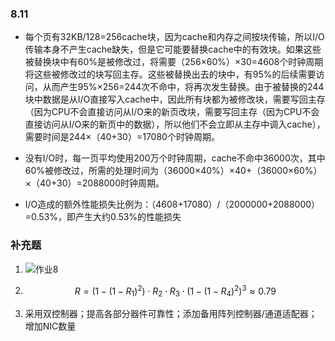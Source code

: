 ### 8.11

- 每个页有32KB/128=256cache块，因为cache和内存之间按块传输，所以I/O传输本身不产生cache缺失，但是它可能要替换cache中的有效块。如果这些被替换块中有60%是被修改过，将需要（256×60%）×30=4608个时钟周期将这些被修改过的块写回主存。这些被替换出去的块中，有95%的后续需要访问，从而产生95%×256=244次不命中，将再次发生替换。由于被替换的244块中数据是从I/O直接写入cache中，因此所有块都为被修改块，需要写回主存（因为CPU不会直接访问从I/O来的新页改块，需要写回主存（因为CPU不会直接访问从I/O来的新页中的数据），所以他们不会立即从主存中调入cache），需要时间是244×（40+30）=17080个时钟周期。

- 没有I/O时，每一页平均使用200万个时钟周期，cache不命中36000次，其中60%被修改过，所需的处理时间为（36000×40%）×40+（36000×60%）×（40+30）=2088000时钟周期。

- I/O造成的额外性能损失比例为：（4608+17080）/（2000000+2088000）=0.53%，即产生大约0.53%的性能损失

### 补充题

1. ![作业8](./作业8.png)

2. $$
   R = (1 - (1 - R_1)^2) \cdot R_2 \cdot R_3 \cdot (1 - (1 - R_4)^2)^3 \approx 0.79
   $$

   

3. 采用双控制器；提高各部分器件可靠性；添加备用阵列控制器/通道适配器；增加NIC数量
